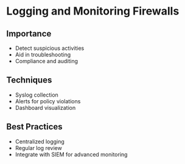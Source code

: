 # Logging and Monitoring Firewalls

## Importance
- Detect suspicious activities
- Aid in troubleshooting
- Compliance and auditing

## Techniques
- Syslog collection
- Alerts for policy violations
- Dashboard visualization

## Best Practices
- Centralized logging
- Regular log review
- Integrate with SIEM for advanced monitoring
